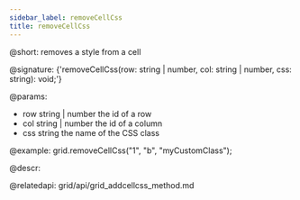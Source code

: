 ```yaml
---
sidebar_label: removeCellCss
title: removeCellCss
---          
```


@short: removes a style from a cell

@signature: {'removeCellCss(row: string | number, col: string | number, css: string): void;'}

@params:
- row		string | number		the id of a row
- col		string | number		the id of a column
- css		string				the name of the CSS class


@example:
grid.removeCellCss("1", "b", "myCustomClass");



@descr:



@relatedapi:
grid/api/grid_addcellcss_method.md


